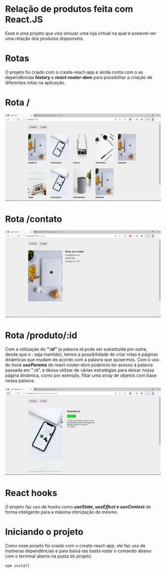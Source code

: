 # Relação de produtos feita com React.JS

Esse é uma projeto que visa simular uma loja virtual na qual é possivel ver uma relação dos produtos disponiveis.

# Rotas

O projeto foi criado com o create-react-app e ainda conta com o as dependências _**history**_ e _**react-router-dom**_ para possibilitar a criação de diferentes rotas na aplicação.

# Rota /
<img src="./src/img/home.PNG" />

# Rota /contato
<img src="./src/img/contato.PNG" />

# Rota /produto/:id

Com a utilização do _**":id"**_ (a palavra id pode ser substituída por outra, desde que o : seja mantido), temos a possibilidade de criar rotas e páginas dinâmicas que mudam de acordo com a palavra que quisermos. Com o uso do hook _**useParams**_ do react-router-dom podemos ter acesso à palavra passada em ":id", e dessa utilizar de várias estratégias para deixar nossa página dinâmica, como por exemplo, filtar uma array de objetos com base nessa palavra.

<img src="./src/img/produto.PNG" />

# React hooks

O projeto faz uso de hooks como _**useState, useEffect e useContext**_ de forma inteligente para a máxima otimização do mesmo.

# Iniciando o projeto

Como  esse porjeto foi criado com o create-react-app, ele faz uso de inúmeras dependências e para baixá-las basta rodar o comando abaixo com o terminal aberto na pasta do projeto:
```
npm install
```
